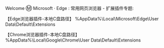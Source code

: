 Welcome Ⓜ️ Microsoft · Edge : 常用网页浏览器 - 扩展插件专题:

【Edge浏览器插件-本地C盘路径】 %AppData%\Local\Microsoft\Edge\User Data\Default\Extensions

【Chrome浏览器插件-本地C盘路径】 %AppData%\Local\Google\Chrome\User Data\Default\Extensions
